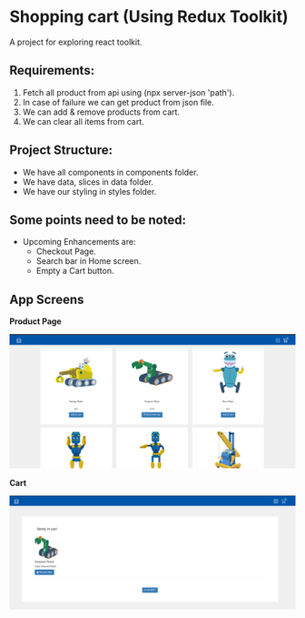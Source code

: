 # Shopping cart (Using Redux Toolkit)

A project for exploring react toolkit.

## Requirements:

1. Fetch all product from api using (npx server-json 'path').
2. In case of failure we can get product from json file.
3. We can add & remove products from cart.
4. We can clear all items from cart.

## Project Structure:

- We have all components in components folder.
- We have data, slices in data folder.
- We have our styling in styles folder.

## Some points need to be noted:

- Upcoming Enhancements are:
  - Checkout Page.
  - Search bar in Home screen.
  - Empty a Cart button.

## App Screens

**Product Page**

![Product Page](./src/assets/screenshots/products.png)

**Cart**

![Cart](./src/assets/screenshots/cart.png)
